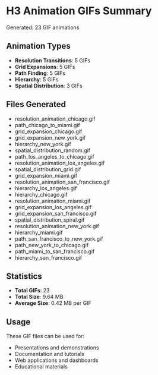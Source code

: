 # H3 Animation GIFs Summary

Generated: 23 GIF animations

## Animation Types
- **Resolution Transitions**: 5 GIFs
- **Grid Expansions**: 5 GIFs
- **Path Finding**: 5 GIFs
- **Hierarchy**: 5 GIFs
- **Spatial Distribution**: 3 GIFs

## Files Generated
- resolution_animation_chicago.gif
- path_chicago_to_miami.gif
- grid_expansion_chicago.gif
- grid_expansion_new_york.gif
- hierarchy_new_york.gif
- spatial_distribution_random.gif
- path_los_angeles_to_chicago.gif
- resolution_animation_los_angeles.gif
- spatial_distribution_grid.gif
- grid_expansion_miami.gif
- resolution_animation_san_francisco.gif
- hierarchy_los_angeles.gif
- hierarchy_chicago.gif
- resolution_animation_miami.gif
- grid_expansion_los_angeles.gif
- grid_expansion_san_francisco.gif
- spatial_distribution_spiral.gif
- resolution_animation_new_york.gif
- hierarchy_miami.gif
- path_san_francisco_to_new_york.gif
- path_new_york_to_chicago.gif
- path_miami_to_san_francisco.gif
- hierarchy_san_francisco.gif

## Statistics
- **Total GIFs**: 23
- **Total Size**: 9.64 MB
- **Average Size**: 0.42 MB per GIF

## Usage
These GIF files can be used for:
- Presentations and demonstrations
- Documentation and tutorials
- Web applications and dashboards
- Educational materials

